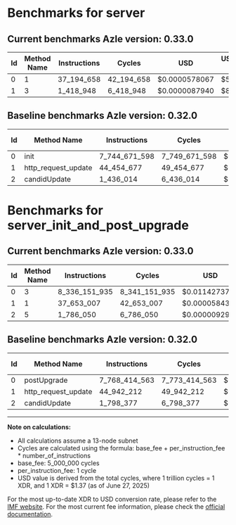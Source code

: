 # Benchmarks for server

## Current benchmarks Azle version: 0.33.0

| Id  | Method Name | Instructions | Cycles     | USD           | USD/Million Calls | Change                                    |
| --- | ----------- | ------------ | ---------- | ------------- | ----------------- | ----------------------------------------- |
| 0   | 1           | 37_194_658   | 42_194_658 | $0.0000578067 | $57.80            | <font color="green">-7_707_476_940</font> |
| 1   | 3           | 1_418_948    | 6_418_948  | $0.0000087940 | $8.79             | <font color="green">-43_035_729</font>    |

## Baseline benchmarks Azle version: 0.32.0

| Id  | Method Name         | Instructions  | Cycles        | USD           | USD/Million Calls |
| --- | ------------------- | ------------- | ------------- | ------------- | ----------------- |
| 0   | init                | 7_744_671_598 | 7_749_671_598 | $0.0106170501 | $10_617.05        |
| 1   | http_request_update | 44_454_677    | 49_454_677    | $0.0000677529 | $67.75            |
| 2   | candidUpdate        | 1_436_014     | 6_436_014     | $0.0000088173 | $8.81             |

# Benchmarks for server_init_and_post_upgrade

## Current benchmarks Azle version: 0.33.0

| Id  | Method Name | Instructions  | Cycles        | USD           | USD/Million Calls | Change                                |
| --- | ----------- | ------------- | ------------- | ------------- | ----------------- | ------------------------------------- |
| 0   | 3           | 8_336_151_935 | 8_341_151_935 | $0.0114273782 | $11_427.37        | <font color="red">+567_737_372</font> |
| 1   | 1           | 37_653_007    | 42_653_007    | $0.0000584346 | $58.43            | <font color="green">-7_289_205</font> |
| 2   | 5           | 1_786_050     | 6_786_050     | $0.0000092969 | $9.29             | <font color="green">-12_327</font>    |

## Baseline benchmarks Azle version: 0.32.0

| Id  | Method Name         | Instructions  | Cycles        | USD           | USD/Million Calls |
| --- | ------------------- | ------------- | ------------- | ------------- | ----------------- |
| 0   | postUpgrade         | 7_768_414_563 | 7_773_414_563 | $0.0106495780 | $10_649.57        |
| 1   | http_request_update | 44_942_212    | 49_942_212    | $0.0000684208 | $68.42            |
| 2   | candidUpdate        | 1_798_377     | 6_798_377     | $0.0000093138 | $9.31             |

---

**Note on calculations:**

- All calculations assume a 13-node subnet
- Cycles are calculated using the formula: base_fee + per_instruction_fee \* number_of_instructions
- base_fee: 5_000_000 cycles
- per_instruction_fee: 1 cycle
- USD value is derived from the total cycles, where 1 trillion cycles = 1 XDR, and 1 XDR = $1.37 (as of June 27, 2025)

For the most up-to-date XDR to USD conversion rate, please refer to the [IMF website](https://www.imf.org/external/np/fin/data/rms_sdrv.aspx).
For the most current fee information, please check the [official documentation](https://internetcomputer.org/docs/references/cycles-cost-formulas).
